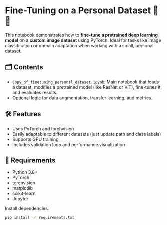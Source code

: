 # Fine-Tuning on a Personal Dataset 🧠📸

This notebook demonstrates how to **fine-tune a pretrained deep learning model** on a **custom image dataset** using PyTorch. Ideal for tasks like image classification or domain adaptation when working with a small, personal dataset.

## 🗂️ Contents

- `Copy_of_finetuning_personal_dataset.ipynb`: Main notebook that loads a dataset, modifies a pretrained model (like ResNet or ViT), fine-tunes it, and evaluates results.
- Optional logic for data augmentation, transfer learning, and metrics.

## 🛠️ Features

- Uses PyTorch and torchvision
- Easily adaptable to different datasets (just update path and class labels)
- Supports GPU training
- Includes validation loop and performance visualization

## 🧰 Requirements

- Python 3.8+
- PyTorch
- torchvision
- matplotlib
- scikit-learn
- Jupyter

Install dependencies:

```bash
pip install -r requirements.txt


